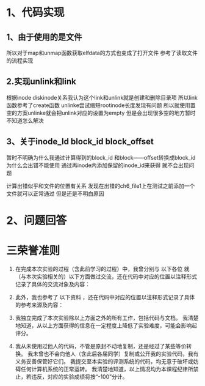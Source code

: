 # 1、代码实现
## 1、由于使用的是文件 
所以对于map和unmap函数获取elfdata的方式也变成了打开文件
参考了读取文件的流程实现
## 2.实现unlink和link
根据inode diskinode关系我认为这个link和unlink就是创建和删除目录项
所以link函数参考了create函数
unlinke尝试缩短rootinode长度发现有问题
所以就使用置空的方案unlinke就会把unlink对应的设置为empty
但是会出现很多空的地方暂时不知道怎么解决
## 3、关于inode_Id block_id block_offset
暂时不明确为什么我通过计算得到的block_id 和block——offset转换成block_id为什么会出错不能使用
通过再inode内添加保留的inode_id来获得  就不会出现问题

计算出错似乎和文件的位置有关系 发现在出错的ch6_file1上在测试之前添加一个文件就可以正常通过
但是还是不明白原因
# 2、问题回答
# 三荣誉准则

1. 在完成本次实验的过程（含此前学习的过程）中，我曾分别与 以下各位 就（与本次实验相关的）以下方面做过交流，还在代码中对应的位置以注释形式记录了具体的交流对象及内容：


2. 此外，我也参考了 以下资料 ，还在代码中对应的位置以注释形式记录了具体的参考来源及内容：


3. 我独立完成了本次实验除以上方面之外的所有工作，包括代码与文档。 我清楚地知道，从以上方面获得的信息在一定程度上降低了实验难度，可能会影响起评分。

4. 我从未使用过他人的代码，不管是原封不动地复制，还是经过了某些等价转换。 我未曾也不会向他人（含此后各届同学）复制或公开我的实验代码，我有义务妥善保管好它们。 我提交至本实验的评测系统的代码，均无意于破坏或妨碍任何计算机系统的正常运转。 我清楚地知道，以上情况均为本课程纪律所禁止，若违反，对应的实验成绩将按“-100”分计。